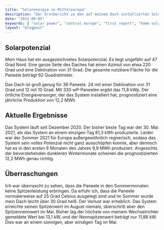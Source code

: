 ```yaml
---
title: "Solarenergie in Mitteleuropa"
description: "Der Erstbericht zu den auf meinem Dach installierten Solarmodulen"
date: "2021-09-05"
keywords: [ "solar power", "central europe", "first report", "home solar", "green energy" ]
layout: "blogpost"
---
```

## Solarpotenzial

Mein Haus hat ein ausgezeichnetes Solarpotenzial. Es liegt ungefähr auf 47 Grad Nord. Eine ganze
Seite des Daches hat einen Azimut von etwa 220 Grad und eine Deklination von 31 Grad. Die gesamte
nutzbare Fläche für die Paneele beträgt 62 Quadratmeter.

Das Dach ist groß genug für 36 Paneele. 24 mit einer Deklination von 31 Grad und 12 mit 10 Grad.
Mit 330 wP-Paneelen ergibt das 11,8 kWp. Der örtliche Energieversorger, der das System installiert
hat, prognostiziert eine jährliche Produktion von 12,2 MWh.

## Aktuelle Ergebnisse

Das System läuft seit Dezember 2020. Der bisher beste Tag war der 30. Mai 2021, als das System an
einem einzigen Tag 81,3 kWh produzierte. Leider war der Sommer 2021 für Europa außergewöhnlich
regnerisch, sodass das System sein volles Potenzial nicht ganz ausschöpfen konnte, aber dennoch hat
es in den ersten 8 Monaten des Jahres 9,9 MWh produziert. Angesichts der bevorstehenden dunkleren
Wintermonate scheinen die prognostizierten 12,2 MWh genau richtig.

## Überraschungen

Ich war überrascht zu sehen, dass die Paneele in den Sommermonaten keine Spitzenleistung erbringen.
Da erfuhr ich, dass die Paneele normalerweise auf 25 Grad Celsius ausgelegt sind und im Sommer wurde
mein Dach leicht über 30 Grad heiß. Der Verlust war erheblich. Das System erreichte seinen
Spitzenwert im August niemals, überschritt aber den Spitzennennwert im Mai. Bisher lag der höchste
von meinem Wechselrichter gemeldete Wert bei 13,1 kW, und der Nennspitzenwert beträgt nur 11,88 kW.
Dies war an einem sonnigen, aber windigen Tag im Mai.

